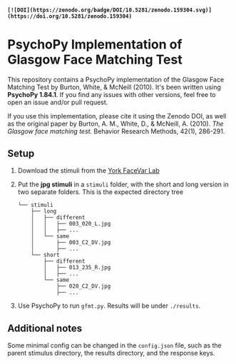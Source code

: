 #### `[![DOI](https://zenodo.org/badge/DOI/10.5281/zenodo.159304.svg)](https://doi.org/10.5281/zenodo.159304)`

# PsychoPy Implementation of Glasgow Face Matching Test

This repository contains a PsychoPy implementation of the Glasgow Face Matching Test by Burton, White, & McNeill (2010). It's been written using **PsychoPy 1.84.1**. If you find any issues with other versions, feel free to open an issue and/or pull request.

If you use this implementation, please cite it using the Zenodo DOI, as well as the original paper by Burton, A. M., White, D., & McNeill, A. (2010). *The Glasgow face matching test.* Behavior Research Methods, 42(1), 286-291.

## Setup

1. Download the stimuli from the [York FaceVar Lab](http://www.facevar.com/downloads/gfmt)
2. Put the **jpg stimuli** in a `stimuli` folder, with the short and long version in two separate folders. This is the expected directory tree

    ```
    └── stimuli
        ├── long
        │   ├── different
        │   │   ├── 003_020_L.jpg
        │   │   ├── ...
        │   └── same
        │       ├── 003_C2_DV.jpg
        │       ├── ...
        └── short
            ├── different
            │   ├── 013_235_R.jpg
            │   ├── ...  
            └── same
                ├── 020_C2_DV.jpg
                ├── ...
    ```

3. Use PsychoPy to run `gfmt.py`. Results will be under `./results`.

## Additional notes

Some minimal config can be changed in the `config.json` file, such as the parent stimulus directory, the results directory, and the response keys.